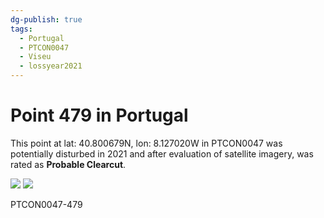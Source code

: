 ```yaml
---
dg-publish: true
tags:
  - Portugal
  - PTCON0047
  - Viseu
  - lossyear2021
---
```


# Point 479 in Portugal

This point at lat: 40.800679N, lon: 8.127020W in PTCON0047 was potentially disturbed in 2021 and after evaluation of satellite imagery, was rated as **Probable Clearcut**.

<div class='juxtapose' data-showcredits='false'>
<img src='https://baserow-backend-production20240528124524339000000001.s3.amazonaws.com/user_files/snVLpFmbg9tIXOF0vDS1NtCmGQRm0bK6_397b21db76628b907fb248c34d40de8da0557e892f83bd1805e32f1dde032446.png' data-label='June 2021' />
<img src='pi9whvnuqAzSaDiYZCDwl5rWqttKCpT...c86860aa2de9c723f7b5c2c7ca.png https://baserow-backend-production20240528124524339000000001.s3.amazonaws.com/user_files/r2f3wGwVAuvOzPvHjHm3riMfk2nsvgPh_8e53659adb1c2ae09ee4cd5ba57914618d2c75bb1ea9af9fbde3e26df3c7af00.png' data-label='July 2023' />
</div>

PTCON0047-479